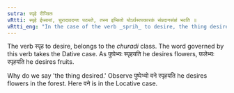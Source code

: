 ```yaml
---
sutra: स्पृहे रीप्सितः
vRtti: स्पृहे ईप्सायां, चुरादावदन्तः पठ्यते, तस्य इप्सितो योऽर्थस्तत्कारकं संप्रदानसंज्ञं भवति ॥
vRtti_eng: "In the case of the verb _sprih_ to desire, the thing desired is called _Sampradana_ _karaka_."
---
```

The verb स्पृह to desire, belongs to the _churadi_ class. The word governed by this verb takes the Dative case. As पुष्पेभ्यः स्पृहयति he desires flowers, फलेभ्यः स्पृहयति he desires fruits.

Why do we say 'the thing desired.' Observe पुष्पेभ्यो वने स्पृहयति he desires flowers in the forest. Here वने is in the Locative case.
